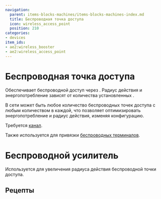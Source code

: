 ```yaml
---
navigation:
  parent: items-blocks-machines/items-blocks-machines-index.md
  title: Беспроводная точка доступа
  icon: wireless_access_point
  position: 210
categories:
- devices
item_ids:
- ae2:wireless_booster
- ae2:wireless_access_point
---
```


# Беспроводная точка доступа

<BlockImage id="wireless_access_point" p:state="has_channel" scale="8" />

Обеспечивает беспроводной доступ через <ItemLink id="wireless_terminal" />.
Радиус действия и энергопотребление зависят от количества установленных <ItemLink id="wireless_booster" />.

В сети может быть любое количество беспроводных точек доступа с любым количеством
<ItemLink id="wireless_booster" /> в каждой, что позволяет оптимизировать энергопотребление
и радиус действия, изменяя конфигурацию.

Требуется [канал](../ae2-mechanics/channels.md).

Также используется для привязки [беспроводных терминалов](wireless_terminals.md).

# Беспроводной усилитель

<ItemImage id="wireless_booster" scale="2" />

Используется для увеличения радиуса действия беспроводной точки доступа.

## Рецепты

<RecipeFor id="wireless_access_point" />

<RecipeFor id="wireless_booster" />